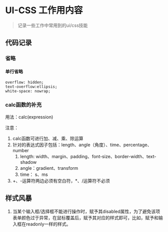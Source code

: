 # UI-CSS 工作用内容

> 记录一些工作中常用到的ui/css技能

## 代码记录

### 省略

#### 单行省略

```
overflow: hidden;
text-overflow:ellipsis;
white-space: nowrap;
```


### calc函数的补充

用法：calc(expression)

注意：
1. calc函数可进行加、减、乘、除运算
2. 针对的表达式因子包括：length、angle（角度）、time、percentage、number
   1. length: width、margin、padding、font-size、border-width、text-shadow
   2. angle：gradient、transform 
   3. time： s、ms
3. +、-运算符两边必须有空白符，*、/运算符不必须

## 样式风暴

1. 当某个输入框/选择框不能进行操作时，赋予其disabled属性，为了避免该项表单颜色过于异常，在鼠标覆盖后，赋予其对应的样式即可，比如，赋予和输入框在readonly一样的样式。